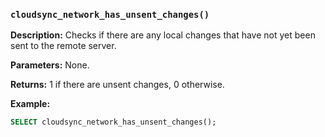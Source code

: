 ### `cloudsync_network_has_unsent_changes()`

**Description:** Checks if there are any local changes that have not yet been sent to the remote server.

**Parameters:** None.

**Returns:** 1 if there are unsent changes, 0 otherwise.

**Example:**

```sql
SELECT cloudsync_network_has_unsent_changes();
```
